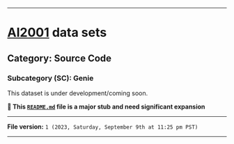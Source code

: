 
***

# [AI2001](https://github.com/seanpm2001/AI2001/) data sets

## Category: Source Code

### Subcategory (SC): Genie

This dataset is under development/coming soon.

**🌱️ This [`README.md`](/README.md) file is a major stub and need significant expansion**

***

**File version:** `1 (2023, Saturday, September 9th at 11:25 pm PST)`

***
